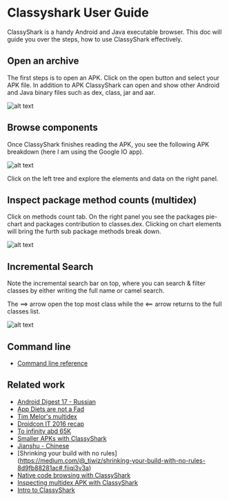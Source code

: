 # Classyshark User Guide
ClassyShark <link> is a handy Android and Java executable browser. This doc will guide you over the steps, how to use 
ClassyShark effectively.

## Open an archive
The first steps is to open an APK. Click on the open button and select your APK file. In addition to APK ClassyShark 
can open and show other Android and Java binary files such as dex, class, jar and aar.


![alt text](https://github.com/borisf/classyshark-user-guide/blob/master/images/1%20Open%20File.png)

## Browse components
Once ClassyShark finishes reading the APK, you see the following APK breakdown (here I am using the Google IO app).

![alt text](https://github.com/borisf/classyshark-user-guide/blob/master/images/2%20Browse%20components)

Click on the left tree and explore the elements and data on the right panel. 

## Inspect package method counts (multidex)
Click on methods count tab. On the right panel you see the packages pie-chart and packages contribution to classes.dex. Clicking on chart elements will bring the furth sub package methods break down.

![alt text](https://github.com/borisf/classyshark-user-guide/blob/master/images/3%20Browse%20Method%20count)

## Incremental Search
Note the incremental search bar on top, where you can search & filter classes by either writing the full name or camel search.

The ==> arrow open the top most class while the <== arrow returns to the full classes list.

![alt text](https://github.com/borisf/classyshark-user-guide/blob/master/images/4%20Search)


## Command line
* [Command line reference](https://github.com/google/android-classyshark/blob/master/CommandLine.pdf)

## Related work

* [Android Digest 17 - Russian](https://dou.ua/lenta/digests/android-digest-17/)
* [App Diets are not a Fad](http://blog.nimbledroid.com/2016/06/15/app-diets-not-a-fad.html)
* [Tim Melor's multidex](https://github.com/tmelz/multidex_notes)
* [Droidcon IT 2016 recap](http://jeroenmols.com/blog/2016/04/08/droidconit/)
* [To infinity abd 65K](https://speakerdeck.com/dextor/to-65k-and-beyond)
* [Smaller APKs with ClassyShark](http://blog.jimbaca.com/2016/04/04/smaller-apks-with-classy-shark/)
* [Jianshu - Chinese](http://www.jianshu.com/p/8e8b88ea2197)
* [Shrinking your build with no rules] (https://medium.com/@_tiwiz/shrinking-your-build-with-no-rules-8d9fb88281ac#.fiiqi3v3a)
* [Native code browsing with ClassyShark](https://medium.com/@BorisFarber/classyshark-supports-native-code-browsing-a4985e7126b1#.kkw2lt4wz)
* [Inspecting multidex APK with ClassyShark](https://medium.com/@BorisFarber/inspecting-your-apk-f53fb90136da#.d4os6nqdp)
* [Intro to ClassyShark](https://medium.com/@BorisFarber/welcome-classyshark-b632ae8488b4#.4zcdc3kwd)




